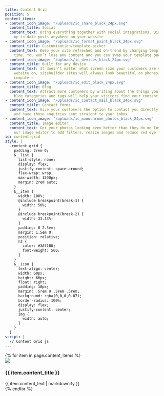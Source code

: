 ```yaml
---
title: Content Grid
position: 5
content_items:
- content_icon_image: "/uploads/ic_share_black_24px.svg"
  content_title: Social
  content_text: Bring everything together with social integrations. Display your most
    up-to-date posts anywhere on your website
- content_icon_image: "/uploads/ic_format_paint_black_24px.svg"
  content_title: Customisation/template picker
  content_text: Keep your site refreshed and on-trend by changing templates at any
    time. You won’t lose any content and you can swap your template back at anytime
- content_icon_image: "/uploads/ic_devices_black_24px.svg"
  content_title: Built for any device
  content_text: It doesn’t matter what screen size your customers are viewing your
    website on, sitebuilder sites will always look beautiful on phones, tablets and
    computers
- content_icon_image: "/uploads/ic_edit_black_24px.svg"
  content_title: Blog
  content_text: Attract more customers by writing about the things you love. Using
    blog categories and tags will help your visitors find your content easily
- content_icon_image: "/uploads/ic_contact_mail_black_24px.svg"
  content_title: Contact forms
  content_text: Give your customers the option to contact you directly from your website
    and have those enquiries sent straight to your inbox
- content_icon_image: "/uploads/ic_monochrome_photos_black_24px.svg"
  content_title: Image editor
  content_text: Get your photos looking even better than they do on Instagram. Use
    our image editor to add filters, resize images and reduce red eye
id: content-grid
style: |
  .content-grid {
    padding: 2rem 0;
    &__list {
      list-style: none;
      display: flex;
      justify-content: space-around;
      flex-wrap: wrap;
      max-width: 1200px;
      margin: 2rem auto;
    }
    &__item {
      width: 100%;
      @include breakpoint(break-1) {
        width: 50%;
      }
      @include breakpoint(break-2) {
        width: 33.33%;
      }
      padding: 0 2.5em;
      margin: 1.5em 0;
      position: relative;
      h3 {
        color: #3A71B0;
        font-weight: 500;
      }
    }
    &__icon {
      text-align: center;
      width: 60px;
      height: 60px;
      float: right;
      padding: 10px;
      margin: .5rem 0 .5rem .5rem;
      background: rgba(0,0,0,0.07);
      border-radius: 100%;
      display: flex;
      justify-content: center;
      img {
        width: auto;
      }
    }
  }
script: |
  // Content Grid js
---
```


<section class="content-grid">
<div class="content-grid__list">
{% for item in page.content_items %}
<div class="content-grid__item  typeset">
<div class="content-grid__icon  icon"><img src="{{ item.content_icon_image }}" /></div>
<h3>{{ item.content_title }}</h3>
{{ item.content_text | markdownify }}
</div>
{% endfor %}
</div>
</section>